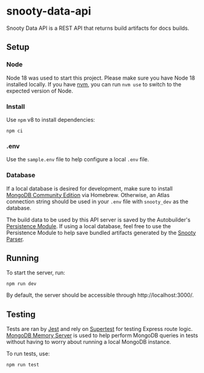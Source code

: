 # snooty-data-api

Snooty Data API is a REST API that returns build artifacts for docs builds.

## Setup

### Node

Node 18 was used to start this project. Please make sure you have Node 18 installed locally. If you have [nvm](https://github.com/nvm-sh/nvm), you can run `nvm use` to switch to the expected version of Node.

### Install

Use `npm` v8 to install dependencies:

```
npm ci
```

### .env

Use the `sample.env` file to help configure a local `.env` file.

### Database

If a local database is desired for development, make sure to install [MongoDB Community Edition](https://www.mongodb.com/docs/manual/tutorial/install-mongodb-on-os-x/) via Homebrew. Otherwise, an Atlas connection string should be used in your `.env` file with `snooty_dev` as the database.

The build data to be used by this API server is saved by the Autobuilder's [Persistence Module](https://github.com/mongodb/docs-worker-pool/tree/master/modules/persistence). If using a local database, feel free to use the Persistence Module to help save bundled artifacts generated by the [Snooty Parser](https://github.com/mongodb/snooty-parser).

## Running

To start the server, run:

```
npm run dev
```

By default, the server should be accessible through http://localhost:3000/.

## Testing

Tests are ran by [Jest](https://jestjs.io/) and rely on [Supertest](https://github.com/ladjs/supertest) for testing Express route logic. [MongoDB Memory Server](https://github.com/nodkz/mongodb-memory-server) is used to help perform MongoDB queries in tests without having to worry about running a local MongoDB instance.

To run tests, use:

```
npm run test
```
